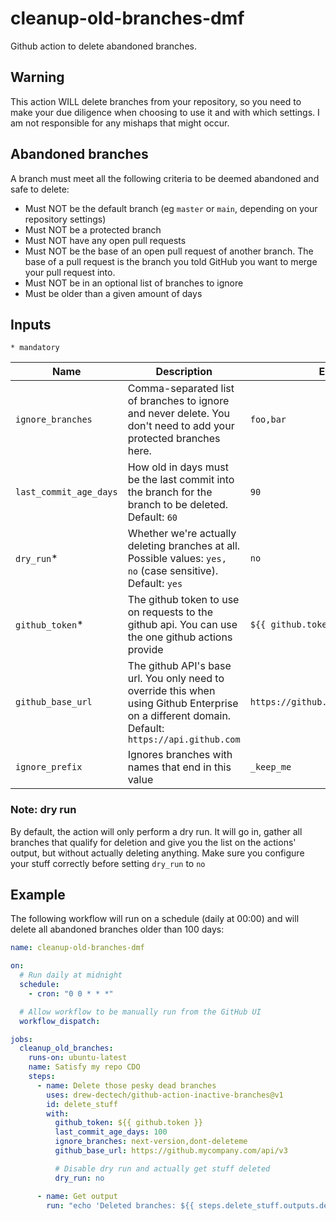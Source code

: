 # cleanup-old-branches-dmf

Github action to delete abandoned branches.

## Warning

This action WILL delete branches from your repository, so you need to make your due diligence when choosing to use it
and with which settings. I am not responsible for any mishaps that might occur.

## Abandoned branches

A branch must meet all the following criteria to be deemed abandoned and safe to delete:

* Must NOT be the default branch (eg `master` or `main`, depending on your repository settings)
* Must NOT be a protected branch
* Must NOT have any open pull requests
* Must NOT be the base of an open pull request of another branch. The base of a pull request is the branch you told
  GitHub you want to merge your pull request into.
* Must NOT be in an optional list of branches to ignore
* Must be older than a given amount of days

## Inputs

`* mandatory`

| Name                   | Description                                                                                                                                     | Example                               |
|------------------------|-------------------------------------------------------------------------------------------------------------------------------------------------|---------------------------------------|
| `ignore_branches`      | Comma-separated list of branches to ignore and never delete. You don't need to add your protected branches here.                                | `foo,bar`                             |
| `last_commit_age_days` | How old in days must be the last commit into the branch for the branch to be deleted. Default: `60`                                             | `90`                                  |
| `dry_run`*             | Whether we're actually deleting branches at all. Possible values: `yes, no` (case sensitive). Default: `yes`                                    | `no`                                  |
| `github_token`*        | The github token to use on requests to the github api. You can use the one github actions provide                                               | `${{ github.token }}`                 |
| `github_base_url`      | The github API's base url. You only need to override this when using Github Enterprise on a different domain. Default: `https://api.github.com` | `https://github.mycompany.com/api/v3` |
| `ignore_prefix` | Ignores branches with names that end in this value | `_keep_me`                                  |

### Note: dry run

By default, the action will only perform a dry run. It will go in, gather all branches that qualify for deletion and
give you the list on the actions' output, but without actually deleting anything. Make sure you configure your stuff
correctly before setting `dry_run` to `no`

## Example

The following workflow will run on a schedule (daily at 00:00) and will delete all abandoned branches older than 100
days:

```yaml
name: cleanup-old-branches-dmf

on:
  # Run daily at midnight
  schedule:
    - cron: "0 0 * * *"

  # Allow workflow to be manually run from the GitHub UI
  workflow_dispatch:

jobs:
  cleanup_old_branches:
    runs-on: ubuntu-latest
    name: Satisfy my repo CDO
    steps:
      - name: Delete those pesky dead branches
        uses: drew-dectech/github-action-inactive-branches@v1
        id: delete_stuff
        with:
          github_token: ${{ github.token }}
          last_commit_age_days: 100
          ignore_branches: next-version,dont-deleteme
          github_base_url: https://github.mycompany.com/api/v3

          # Disable dry run and actually get stuff deleted
          dry_run: no

      - name: Get output
        run: "echo 'Deleted branches: ${{ steps.delete_stuff.outputs.deleted_branches }}'"

```
